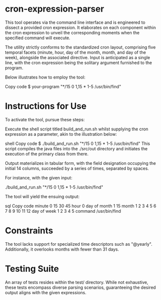 # cron-expression-parser

This tool operates via the command line interface and is engineered to dissect a provided cron expression. It elaborates on each component within the cron expression to unveil the corresponding moments when the specified command will execute.

The utility strictly conforms to the standardized cron layout, comprising five temporal facets (minute, hour, day of the month, month, and day of the week), alongside the associated directive. Input is anticipated as a single line, with the cron expression being the solitary argument furnished to the program.

Below illustrates how to employ the tool:

Copy code
$ your-program "*/15 0 1,15 * 1-5 /usr/bin/find"
# Instructions for Use
To activate the tool, pursue these steps:

Execute the shell script titled build_and_run.sh whilst supplying the cron expression as a parameter, akin to the illustration below:

shell
Copy code
$ ./build_and_run.sh "*/15 0 1,15 * 1-5 /usr/bin/find"
This script compiles the java files into the ./src/out directory and initiates the execution of the primary class from there.

Output materializes in tabular form, with the field designation occupying the initial 14 columns, succeeded by a series of times, separated by spaces.

For instance, with the given input:

./build_and_run.sh "*/15 0 1,15 * 1-5 /usr/bin/find"

The tool will yield the ensuing output:

sql
Copy code
minute        0 15 30 45
hour          0
day of month  1 15
month         1 2 3 4 5 6 7 8 9 10 11 12
day of week   1 2 3 4 5
command       /usr/bin/find
# Constraints
The tool lacks support for specialized time descriptors such as "@yearly". Additionally, it overlooks months with fewer than 31 days.

# Testing Suite
An array of tests resides within the test/ directory. While not exhaustive, these tests encompass diverse parsing scenarios, guaranteeing the desired output aligns with the given expressions.





